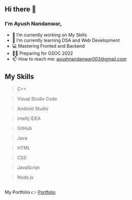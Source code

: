 ## Hi there 👋

### I'm Ayush Nandanwar,

- 🔭 I’m currently working on My Skills
- 🌱 I’m currently learning DSA and Web Development
- 💻 Mastering Fronted and Backend
- 🧑‍💻 Preparing for GSOC 2022
- 📫 How to reach me: ayushnandanwar003@gmail.com

## My Skills
> C++


> Visual Studio Code


> Android Studio


> intellij IDEA


> GitHub


> Java


> HTML


> CSS


> JavaScript


> Node.js


##
My Portfolio 👉 [Portfolio](https://ayushnandanwar08.github.io/My-Portfolio-Website/)



